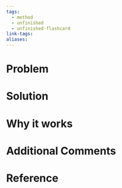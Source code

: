 ```yaml
---
tags:
  - method
  - unfinished
  - unfinished-flashcard
link-tags: 
aliases:
---
```

# Problem


# Solution


# Why it works


# Additional Comments


# Reference 



